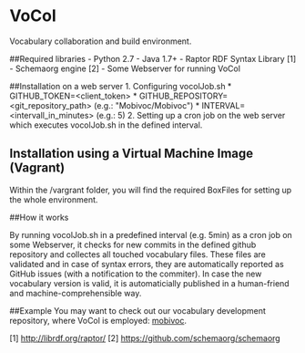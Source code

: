 VoCol
=====

Vocabulary collaboration and build environment.

##Required libraries
	- Python 2.7
	- Java 1.7+
	- Raptor RDF Syntax Library [1]
	- Schemaorg engine [2]
	- Some Webserver for running VoCol

##Installation on a web server
	1. Configuring vocolJob.sh
		* GITHUB_TOKEN=<client_token>
		* GITHUB_REPOSITORY=<git_repository_path> (e.g.: "Mobivoc/Mobivoc")
		* INTERVAL= <intervall_in_minutes> (e.g.: 5)
	2. Setting up a cron job on the web server which executes vocolJob.sh in the defined interval. 

## Installation using a Virtual Machine Image (Vagrant)
Within the /vargrant folder, you will find the required BoxFiles for setting up the whole environment. 

##How it works

By running vocolJob.sh in a predefined interval (e.g. 5min) as a cron job on some Webserver, it checks for new commits in the defined github repository and collectes all touched vocabulary files. These files are validated and in case of syntax errors, they are automatically reported as GitHub issues (with a notification to the commiter). In case the new vocabulary version is valid, it is automaticially published in a human-friend and machine-comprehensible way. 


##Example
You may want to check out our vocabulary development repository, where VoCol is employed: [mobivoc](http://github.com/mobivoc/mobivoc/).

[1] http://librdf.org/raptor/
[2] https://github.com/schemaorg/schemaorg
